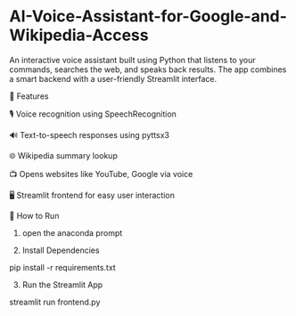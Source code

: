 # AI-Voice-Assistant-for-Google-and-Wikipedia-Access

An interactive voice assistant built using Python that listens to your commands, searches the web, and speaks back results. The app combines a smart backend with a user-friendly Streamlit interface.

📌 Features

🎙 Voice recognition using SpeechRecognition

🔊 Text-to-speech responses using pyttsx3

🌐 Wikipedia summary lookup

📺 Opens websites like YouTube, Google via voice

🖥 Streamlit frontend for easy user interaction

🚀 How to Run

1. open the anaconda prompt


2. Install Dependencies

pip install -r requirements.txt


3. Run the Streamlit App

streamlit run frontend.py

